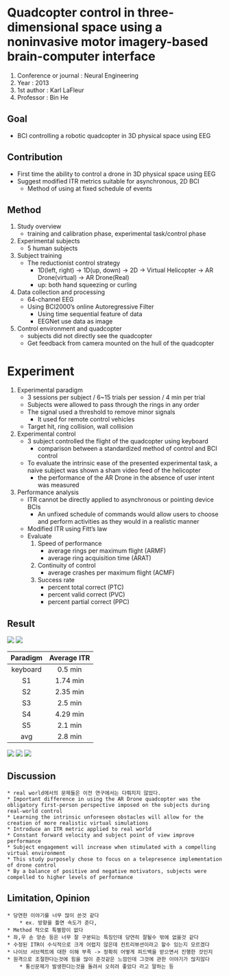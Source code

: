 # Quadcopter control in three-dimensional space using a noninvasive motor imagery-based brain-computer interface

1. Conference or journal : Neural Engineering
2. Year : 2013
3. 1st author : Karl LaFleur
4. Professor : Bin He

## Goal

- BCI controlling a robotic quadcopter in 3D physical space using EEG

## Contribution

- First time the ability to control a drone in 3D physical space using EEG
- Suggest modified ITR metrics suitable for asynchronous, 2D BCI
  - Method of using at fixed schedule of events

## Method

1. Study overview
   - training and calibration phase, experimental task/control phase
2. Experimental subjects
   - 5 human subjects
3. Subject training
   - The reductionist control strategy
     - 1D(left, right) -> 1D(up, down) -> 2D -> Virtual Helicopter -> AR Drone(virtual) -> AR Drone(Real)
     - up: both hand squeezing or curling
4. Data collection and processing
   - 64-channel EEG
   - Using BCI2000’s online Autoregressive Filter
     - Using time sequential feature of data
     - EEGNet use data as image
5. Control environment and quadcopter
   - subjects did not directly see the quadcopter
   - Get feedback from camera mounted on the hull of the quadcopter

# Experiment

1. Experimental paradigm
   - 3 sessions per subject / 6~15 trials per session / 4 min per trial
   - Subjects were allowed to pass through the rings in any order
   - The signal used a threshold to remove minor signals
     - It used for remote control vehicles
   - Target hit, ring collision, wall collision
2. Experimental control
   - 3 subject controlled the flight of the quadcopter using keyboard
     - comparison between a standardized method of control and BCI control
   - To evaluate the intrinsic ease of the presented experimental task, a naive subject was shown a sham video feed of the helicopter
     - the performance of the AR Drone in the absence of user intent was measured
3. Performance analysis
   - ITR cannot be directly applied to asynchronous or pointing device BCIs
     - An unfixed schedule of commands would allow users to choose and perform activities as they would in a realistic manner
   - Modified ITR using Fitt’s law
   - Evaluate
     1. Speed of performance
        - average rings per maximum flight (ARMF)
        - average ring acquisition time (ARAT)
     2. Continuity of control
        - average crashes per maximum flight (ACMF)
     3. Success rate
        - percent total correct (PTC)
        - percent valid correct (PVC)
        - percent partial correct (PPC)

## Result

![](%E1%84%89%E1%85%B3%E1%84%8F%E1%85%B3%E1%84%85%E1%85%B5%E1%86%AB%E1%84%89%E1%85%A3%E1%86%BA%202021-03-07%20%E1%84%8B%E1%85%A9%E1%84%92%E1%85%AE%208.44.17.png)
![](%E1%84%89%E1%85%B3%E1%84%8F%E1%85%B3%E1%84%85%E1%85%B5%E1%86%AB%E1%84%89%E1%85%A3%E1%86%BA%202021-03-07%20%E1%84%8B%E1%85%A9%E1%84%92%E1%85%AE%208.44.36.png)

| Paradigm | Average ITR |
| :------: | :---------: |
| keyboard |   0.5 min   |
|    S1    |  1.74 min   |
|    S2    |  2.35 min   |
|    S3    |   2.5 min   |
|    S4    |  4.29 min   |
|    S5    |   2.1 min   |
|   avg    |   2.8 min   |

![](%E1%84%89%E1%85%B3%E1%84%8F%E1%85%B3%E1%84%85%E1%85%B5%E1%86%AB%E1%84%89%E1%85%A3%E1%86%BA%202021-03-07%20%E1%84%8B%E1%85%A9%E1%84%92%E1%85%AE%208.44.50.png)
![](%E1%84%89%E1%85%B3%E1%84%8F%E1%85%B3%E1%84%85%E1%85%B5%E1%86%AB%E1%84%89%E1%85%A3%E1%86%BA%202021-03-07%20%E1%84%8B%E1%85%A9%E1%84%92%E1%85%AE%208.45.07.png)
![](%E1%84%89%E1%85%B3%E1%84%8F%E1%85%B3%E1%84%85%E1%85%B5%E1%86%AB%E1%84%89%E1%85%A3%E1%86%BA%202021-03-07%20%E1%84%8B%E1%85%A9%E1%84%92%E1%85%AE%208.45.16.png)

## Discussion

    * real world에서의 문제들은 이전 연구에서는 다뤄지지 않았다.
    * Important difference in using the AR Drone quadcopter was the obligatory first-person perspective imposed on the subjects during real-world control
    * Learning the intrinsic unforeseen obstacles will allow for the creation of more realistic virtual simulations
    * Introduce an ITR metric applied to real world
    * Constant forward velocity and subject point of view improve performance
    * Subject engagement will increase when stimulated with a compelling virtual environment
    * This study purposely chose to focus on a telepresence implementation of drone control
    * By a balance of positive and negative motivators, subjects were compelled to higher levels of performance

## Limitation, Opinion

    * 당연한 이야기를 너무 많이 쓴것 같다
    	* ex. 방향을 틀면 속도가 준다,
    * Method 적으로 특별함이 없다
    * 좌,우 손 양손 등은 너무 잘 구분되는 특징인데 당연히 잘될수 밖에 없을것 같다
    * 수정된 ITR이 수식적으로 크게 어렵지 않은데 컨트리뷰션이라고 할수 있는지 모르겠다
    * 나이브 서브젝트에 대한 이해 부족 -> 정확히 어떻게 피드백을 받으면서 진행한 것인지
    * 원격으로 조절한다는것에 힘을 많이 준것같은 느낌인데 그것에 관한 이야기가 많지않다
    	* 통신문제가 발생한다는것을 돌려서 오히려 좋았다 라고 말하는 등
